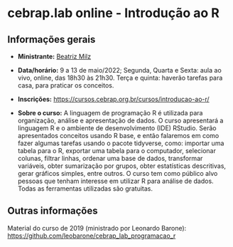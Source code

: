 
<!-- README.md is generated from README.Rmd. Please edit that file -->

# cebrap.lab online - Introdução ao R

## Informações gerais

-   **Ministrante:** [Beatriz Milz](https://beatrizmilz.com/about/)

-   **Data/horário:** 9 a 13 de maio/2022; Segunda, Quarta e Sexta: aula
    ao vivo, online, das 18h30 às 21h30. Terça e quinta: haverão tarefas
    para casa, para praticar os conceitos.

-   **Inscrições:**
    <https://cursos.cebrap.org.br/cursos/introducao-ao-r/>

-   **Sobre o curso:** A linguagem de programação R é utilizada para
    organização, análise e apresentação de dados. O curso apresentará a
    linguagem R e o ambiente de desenvolvimento (IDE) RStudio. Serão
    apresentados conceitos usando R base, e então falaremos em como
    fazer algumas tarefas usando o pacote tidyverse, como: importar uma
    tabela para o R, exportar uma tabela para o computador, selecionar
    colunas, filtrar linhas, ordenar uma base de dados, transformar
    variáveis, obter sumarização por grupos, obter estatísticas
    descritivas, gerar gráficos simples, entre outros. O curso tem como
    público alvo pessoas que tenham interesse em utilizar R para análise
    de dados. Todas as ferramentas utilizadas são gratuitas.

<!-- badges: start -->
<!-- badges: end -->

## Outras informações

Material do curso de 2019 (ministrado por Leonardo Barone):
<https://github.com/leobarone/cebrap_lab_programacao_r>
